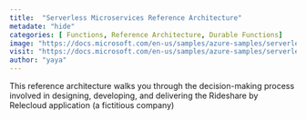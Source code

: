 ```yaml
---
title:  "Serverless Microservices Reference Architecture"
metadate: "hide"
categories: [ Functions, Reference Architecture, Durable Functions]
image: "https://docs.microsoft.com/en-us/samples/azure-samples/serverless-microservices-reference-architecture/serverless-microservices-reference-architecture/media/macro-architecture.png"
visit: "https://docs.microsoft.com/en-us/samples/azure-samples/serverless-microservices-reference-architecture/serverless-microservices-reference-architecture/"
author: "yaya"
---
```

This reference architecture walks you through the decision-making process involved in designing, developing, and delivering the Rideshare by Relecloud application (a fictitious company)
